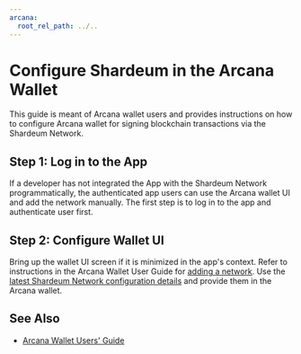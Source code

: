 ```yaml
---
arcana:
  root_rel_path: ../..
---
```


# Configure Shardeum in the Arcana Wallet

This guide is meant of Arcana wallet users and provides instructions on how to configure Arcana wallet for signing blockchain transactions via the Shardeum Network.

## Step 1:  Log in to the App

If a developer has not integrated the App with the Shardeum Network programmatically, the authenticated app users can use the Arcana wallet UI and add the network manually. The first step is to log in to the app and authenticate user first.

## Step 2: Configure Wallet UI

Bring up the wallet UI screen if it is minimized in the app's context. Refer to instructions in the Arcana Wallet User Guide for [adding a network]({{page.meta.arcana.root_rel_path}}/howto/wallet_ui.md#addselect-a-network). Use the [latest Shardeum Network configuration details](https://docs.shardeum.org/network/endpoints) and provide them in the Arcana wallet.

## See Also

* [Arcana Wallet Users' Guide]({{page.meta.arcana.root_rel_path}}/howto/wallet_ui.md)
